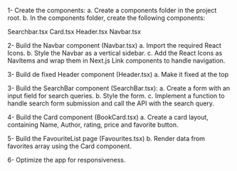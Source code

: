 1- Create the components:
a. Create a components folder in the project root.
b. In the components folder, create the following components:

Searchbar.tsx
Card.tsx
Header.tsx
Navbar.tsx

2- Build the Navbar component (Navbar.tsx)
a. Import the required React Icons.
b. Style the Navbar as a vertical sidebar.
c. Add the React Icons as NavItems and wrap them in Next.js Link components to handle navigation.

3- Build de fixed Header component (Header.tsx)
a. Make it fixed at the top

3- Build the SearchBar component (SearchBar.tsx):
a. Create a form with an input field for search queries.
b. Style the form.
c. Implement a function to handle search form submission and call the API with the search query.

4- Build the Card component (BookCard.tsx)
a. Create a card layout, containing Name, Author, rating, price and favorite button.

5- Build the FavouriteList page (Favourites.tsx)
b. Render data from favorites array using the Card component.

6- Optimize the app for responsiveness.
